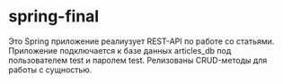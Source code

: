 # spring-final

Это Spring приложение реалиузует REST-API по работе со статьями. 
Приложение подключается к базе данных articles_db под пользователем test и паролем test.
Релизованы CRUD-методы для работы с сущностью.

